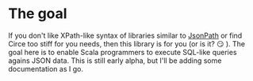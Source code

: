 # The goal

If you don't like XPath-like syntax of libraries similar to [JsonPath](https://github.com/json-path/JsonPath) or find Circe too stiff for you needs, then this library is for you (or is it?  :smirk: ).
The goal here is to enable Scala programmers to execute SQL-like queries agains JSON data. This is still early alpha, but I'll be adding some documentation as I go.  
